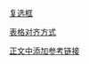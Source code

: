 [复选框](https://guides.github.com/features/mastering-markdown/)

[表格对齐方式](https://www.cnblogs.com/anliux/p/10805103.html)

[正文中添加参考链接](https://www.zhang21.cn/2017/09/01/Markdown/)